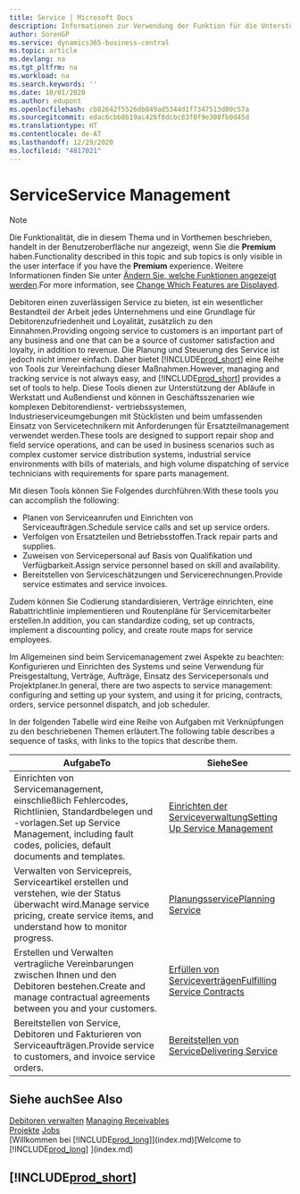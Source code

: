 ```yaml
---
title: Service | Microsoft Docs
description: Informationen zur Verwendung der Funktion für die Unterstützung der Arbeitsgänge Werkstatt und Service.
author: SorenGP
ms.service: dynamics365-business-central
ms.topic: article
ms.devlang: na
ms.tgt_pltfrm: na
ms.workload: na
ms.search.keywords: ''
ms.date: 10/01/2020
ms.author: edupont
ms.openlocfilehash: cb82642f5526db849ad5344d1f7347513d80c57a
ms.sourcegitcommit: edac6cbb8b19ac426f8dcbc83f0f9e308fb0d45d
ms.translationtype: HT
ms.contentlocale: de-AT
ms.lasthandoff: 12/29/2020
ms.locfileid: "4817021"
---
```

# <a name="service-management"></a><span data-ttu-id="75e4c-103">Service</span><span class="sxs-lookup"><span data-stu-id="75e4c-103">Service Management</span></span>
> [!NOTE]
> <span data-ttu-id="75e4c-104">Die Funktionalität, die in diesem Thema und in Vorthemen beschrieben, handelt in der Benutzeroberfläche nur angezeigt, wenn Sie die **Premium** haben.</span><span class="sxs-lookup"><span data-stu-id="75e4c-104">Functionality described in this topic and sub topics is only visible in the user interface if you have the **Premium** experience.</span></span> <span data-ttu-id="75e4c-105">Weitere Informationen finden Sie unter [Ändern Sie, welche Funktionen angezeigt werden](ui-experiences.md).</span><span class="sxs-lookup"><span data-stu-id="75e4c-105">For more information, see [Change Which Features are Displayed](ui-experiences.md).</span></span>

<span data-ttu-id="75e4c-106">Debitoren einen zuverlässigen Service zu bieten, ist ein wesentlicher Bestandteil der Arbeit jedes Unternehmens und eine Grundlage für Debitorenzufriedenheit und Loyalität, zusätzlich zu den Einnahmen.</span><span class="sxs-lookup"><span data-stu-id="75e4c-106">Providing ongoing service to customers is an important part of any business and one that can be a source of customer satisfaction and loyalty, in addition to revenue.</span></span> <span data-ttu-id="75e4c-107">Die Planung und Steuerung des Service ist jedoch nicht immer einfach. Daher bietet [!INCLUDE[prod_short](includes/prod_short.md)] eine Reihe von Tools zur Vereinfachung dieser Maßnahmen.</span><span class="sxs-lookup"><span data-stu-id="75e4c-107">However, managing and tracking service is not always easy, and [!INCLUDE[prod_short](includes/prod_short.md)] provides a set of tools to help.</span></span> <span data-ttu-id="75e4c-108">Diese Tools dienen zur Unterstützung der Abläufe in Werkstatt und Außendienst und können in Geschäftsszenarien wie komplexen Debitorendienst- vertriebssystemen, Industrieserviceumgebungen mit Stücklisten und beim umfassenden Einsatz von Servicetechnikern mit Anforderungen für Ersatzteilmanagement verwendet werden.</span><span class="sxs-lookup"><span data-stu-id="75e4c-108">These tools are designed to support repair shop and field service operations, and can be used in business scenarios such as complex customer service distribution systems, industrial service environments with bills of materials, and high volume dispatching of service technicians with requirements for spare parts management.</span></span>  

 <span data-ttu-id="75e4c-109">Mit diesen Tools können Sie Folgendes durchführen:</span><span class="sxs-lookup"><span data-stu-id="75e4c-109">With these tools you can accomplish the following:</span></span>  

* <span data-ttu-id="75e4c-110">Planen von Serviceanrufen und Einrichten von Serviceaufträgen.</span><span class="sxs-lookup"><span data-stu-id="75e4c-110">Schedule service calls and set up service orders.</span></span>  
* <span data-ttu-id="75e4c-111">Verfolgen von Ersatzteilen und Betriebsstoffen.</span><span class="sxs-lookup"><span data-stu-id="75e4c-111">Track repair parts and supplies.</span></span>  
* <span data-ttu-id="75e4c-112">Zuweisen von Servicepersonal auf Basis von Qualifikation und Verfügbarkeit.</span><span class="sxs-lookup"><span data-stu-id="75e4c-112">Assign service personnel based on skill and availability.</span></span>  
* <span data-ttu-id="75e4c-113">Bereitstellen von Serviceschätzungen und Servicerechnungen.</span><span class="sxs-lookup"><span data-stu-id="75e4c-113">Provide service estimates and service invoices.</span></span>  

<span data-ttu-id="75e4c-114">Zudem können Sie Codierung standardisieren, Verträge einrichten, eine Rabattrichtlinie implementieren und Routenpläne für Servicemitarbeiter erstellen.</span><span class="sxs-lookup"><span data-stu-id="75e4c-114">In addition, you can standardize coding, set up contracts, implement a discounting policy, and create route maps for service employees.</span></span>  

<span data-ttu-id="75e4c-115">Im Allgemeinen sind beim Servicemanagement zwei Aspekte zu beachten: Konfigurieren und Einrichten des Systems und seine Verwendung für Preisgestaltung, Verträge, Aufträge, Einsatz des Servicepersonals und Projektplaner.</span><span class="sxs-lookup"><span data-stu-id="75e4c-115">In general, there are two aspects to service management: configuring and setting up your system, and using it for pricing, contracts, orders, service personnel dispatch, and job scheduler.</span></span>  

<span data-ttu-id="75e4c-116">In der folgenden Tabelle wird eine Reihe von Aufgaben mit Verknüpfungen zu den beschriebenen Themen erläutert.</span><span class="sxs-lookup"><span data-stu-id="75e4c-116">The following table describes a sequence of tasks, with links to the topics that describe them.</span></span>   

|<span data-ttu-id="75e4c-117">**Aufgabe**</span><span class="sxs-lookup"><span data-stu-id="75e4c-117">**To**</span></span>|<span data-ttu-id="75e4c-118">**Siehe**</span><span class="sxs-lookup"><span data-stu-id="75e4c-118">**See**</span></span>|  
|------------|-------------|  
|<span data-ttu-id="75e4c-119">Einrichten von Servicemanagement, einschließlich Fehlercodes, Richtlinien, Standardbelegen und -vorlagen.</span><span class="sxs-lookup"><span data-stu-id="75e4c-119">Set up Service Management, including fault codes, policies, default documents and templates.</span></span>|[<span data-ttu-id="75e4c-120">Einrichten der Serviceverwaltung</span><span class="sxs-lookup"><span data-stu-id="75e4c-120">Setting Up Service Management</span></span>](service-setup-service.md)|  
|<span data-ttu-id="75e4c-121">Verwalten von Servicepreis, Serviceartikel erstellen und verstehen, wie der Status überwacht wird.</span><span class="sxs-lookup"><span data-stu-id="75e4c-121">Manage service pricing, create service items, and understand how to monitor progress.</span></span>|[<span data-ttu-id="75e4c-122">Planungsservice</span><span class="sxs-lookup"><span data-stu-id="75e4c-122">Planning Service</span></span>](service-plan-service.md)|  
|<span data-ttu-id="75e4c-123">Erstellen und Verwalten vertragliche Vereinbarungen zwischen Ihnen und den Debitoren bestehen.</span><span class="sxs-lookup"><span data-stu-id="75e4c-123">Create and manage contractual agreements between you and your customers.</span></span>|[<span data-ttu-id="75e4c-124">Erfüllen von Serviceverträgen</span><span class="sxs-lookup"><span data-stu-id="75e4c-124">Fulfilling Service Contracts</span></span>](service-fulfill-service-contracts.md)|  
|<span data-ttu-id="75e4c-125">Bereitstellen von Service, Debitoren und Fakturieren von Serviceaufträgen.</span><span class="sxs-lookup"><span data-stu-id="75e4c-125">Provide service to customers, and invoice service orders.</span></span>|[<span data-ttu-id="75e4c-126">Bereitstellen von Service</span><span class="sxs-lookup"><span data-stu-id="75e4c-126">Delivering Service</span></span>](service-deliver-service.md)|  

## <a name="see-also"></a><span data-ttu-id="75e4c-127">Siehe auch</span><span class="sxs-lookup"><span data-stu-id="75e4c-127">See Also</span></span>  
<span data-ttu-id="75e4c-128">[Debitoren verwalten](receivables-manage-receivables.md) </span><span class="sxs-lookup"><span data-stu-id="75e4c-128">[Managing Receivables](receivables-manage-receivables.md) </span></span>  
<span data-ttu-id="75e4c-129">[Projekte](projects-how-create-jobs.md) </span><span class="sxs-lookup"><span data-stu-id="75e4c-129">[Jobs](projects-how-create-jobs.md) </span></span>  
<span data-ttu-id="75e4c-130">[Willkommen bei [!INCLUDE[prod_long](includes/prod_long.md)]](index.md)</span><span class="sxs-lookup"><span data-stu-id="75e4c-130">[Welcome to [!INCLUDE[prod_long](includes/prod_long.md)] ](index.md)</span></span>

## [!INCLUDE[prod_short](includes/free_trial_md.md)]  
